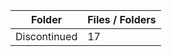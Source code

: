 | Folder       |   Files / Folders |
|--------------|-------------------|
| Discontinued |                17 |